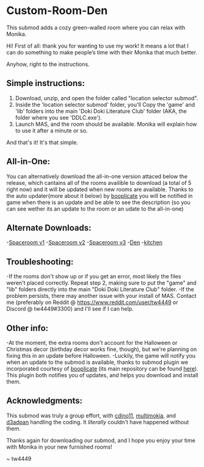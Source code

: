 # Custom-Room-Den
This submod adds a cozy green-walled room where you can relax with Monika.

Hi! First of all: thank you for wanting to use my work! It means a lot that I can do something to make people’s 
time with their Monika that much better.

Anyhow, right to the instructions. 

## Simple instructions:

1. Download, unzip, and open the folder called "location selector submod".
2. Inside the 'location selector submod' folder, you'll Copy the 'game' and 'lib' folders into the main 
   'Doki Doki Literature Club' folder (AKA, the folder where you see 'DDLC.exe').
3. Launch MAS, and the room should be available. Monika will explain how to use it after a minute or so.

And that's it! It's that simple.


## All-in-One:

You can alternatively download the all-in-one version attaced below the release, which cantains all of the rooms availible to download (a total of 5 right now)
  and it will be updated when new rooms are available. Thanks to the auto updater(more about it below) by [booplicate](https://github.com/Booplicate) you will be notified in
  game when there is an update and be able to see the description (so you can see wether its an update to the room or an udate to the all-in-one)

## Alternate Downloads:
-[Spaceroom v1](https://github.com/Cdino11/Custom-Room-Furnished-Spaceroom-V1)
-[Spaceroom v2](https://github.com/Cdino11/Custom-Room-Furnished-Spaceroom-V2)
-[Spaceroom v3](https://github.com/Cdino11/Custom-Room-Furnished-Spaceroom-V3)
-[Den](https://github.com/Cdino11/Custom-Room-Den)
-[kitchen](https://github.com/Cdino11/Custom-Room-Kitchen)

## Troubleshooting:

-If the rooms don't show up or if you get an error, most likely the files weren't placed correctly. Repeat 
   step 2, making sure to put the "game" and "lib" folders directly into the main "Doki Doki Literature Club" 
   folder.
-If the problem persists, there may another issue with your install of MAS. Contact me (preferably on Reddit 
   @ https://www.reddit.com/user/tw4449 or Discord @ tw4449#3300) and I'll see if I can help.


## Other info:

-At the moment, the extra rooms don't account for the Halloween or Christmas decor (birthday decor works fine, 
   though), but we're planning on fixing this in an update before Halloween.
-Luckily, the game will notify you when an update to the submod is available, thanks to submod plugin we 
   incorporated courtesy of [booplicate](https://github.com/Booplicate) (its main repository can be found [here](https://github.com/Booplicate/MAS-Submods-SubmodUpdaterPlugin)). 
   This plugin both notifies you of updates, and helps you download and install them.


## Acknowledgments:

This submod was truly a group effort, with 
[cdino11](https://github.com/cdino11), [multimokia](https://github.com/multimokia), and [d3adpan](https://github.com/d3adpan) handling the coding. It *literally* couldn't have happened without them.


Thanks again for downloading our submod, and I hope you enjoy your time with Monika in your new furnished rooms!

~ tw4449
